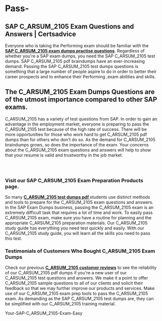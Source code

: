 # Pass-<h2><strong>SAP C_ARSUM_2105 Exam Questions and Answers | Certsadvice</strong></h2> <p>Everyone who is taking the Performing exam should be familiar with the <a href="http://www.certsadvice.com/sap/c_arsum_2105-practice-questions"><strong>SAP C_ARSUM_2105 exam dumps practise questions</strong></a>. Regardless of whether you&#39;re a SAP exam dumps, you need the SAP C_ARSUM_2105 test dumps. SAP C_ARSUM_2105 pdf braindumps have an ever-increasing demand. Passing the SAP C_ARSUM_2105 test dumps questions is something that a large number of people aspire to do in order to better their career prospects and to enhance their Performing ,exam abilities and skills.</p> <h2><strong>The C_ARSUM_2105 Exam Dumps Questions are of the utmost importance compared to other SAP exams.</strong></h2> <p>C_ARSUM_2105 has a variety of test questions from SAP. In order to gain an advantage in the employment market, everyone is preparing to pass the C_ARSUM_2105 test because of the high rate of success. There will be more opportunities for those who work hard to get C_ARSUM_2105 pdf dumps than for others who don&#39;t do so. As the demand for C_ARSUM_2105 braindumps grows, so does the importance of the exam. Your concerns about the C_ARSUM_2105 exam questions and answers will help to show that your resume is valid and trustworthy in the job market.</p> <p><a href="http://www.certsadvice.com/sap/c_arsum_2105-practice-questions" style="display: block; padding: 1em 0; text-align: center; "><img alt="" src="https://1.bp.blogspot.com/-RUOr8Wn-CRk/YUYAxC8kcHI/AAAAAAAAAnw/F7BbdI3tw8QDj5z8iX0vQAioQzKiUxduwCLcBGAsYHQ/s0/unnamed.jpg" /></a></p> <h3><strong>Visit our SAP C_ARSUM_2105 Exam Preparation Products page.</strong></h3> <p>So many <a href="http://www.certsadvice.com/sap/c_arsum_2105-practice-questions"><strong>C_ARSUM_2105 test dumps pdf </strong></a>students use distinct methods and tools to prepare for the C_ARSUM_2105 exam questions and answers. In the SAP Exam Dumps business, passing the C_ARSUM_2105 exam is an extremely difficult task that requires a lot of time and work. To easily pass C_ARSUM_2105 exam, make sure you have a routine for planning and the appropriate C_ARSUM_2105 preparation materials. Our C_ARSUM_2105 study guide has everything you need test quickly and easily. With our C_ARSUM_2105 study guide, you will learn all the skills you need to pass this test.</p> <h3><strong>Testimonials of Customers Who Bought C_ARSUM_2105 Exam Dumps</strong></h3> <p>Check our previous <a href="http://www.certsadvice.com/sap/c_arsum_2105-practice-questions"><strong>C_ARSUM_2105 customer reviews</strong></a> to see the reliability of our C_ARSUM_2105 pdf dumps if you&#39;re a new user of our C_ARSUM_2105 test questions and answers. We make it a point to offer C_ARSUM_2105 sample questions to all of our clients and solicit their feedback so that we may further improve our products and services. Make use of our C_ARSUM_2105 exam prep tools to pass the C_ARSUM_2105 exam. As demanding as the SAP C_ARSUM_2105 test dumps are, they can be simplified with our C_ARSUM_2105 training material.</p>Your-SAP-C_ARSUM_2105-Exam-Easy
